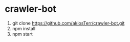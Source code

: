 # crawler-bot

1. git clone https://github.com/akiosTerr/crawler-bot.git
2. npm install
3. npm start




